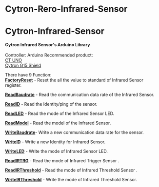 # Cytron-Rero-Infrared-Sensor
# Cytron-Infrared-Sensor

<strong>Cytron Infrared Sensor's Arduino Library</strong><br/><br/>
Controller: Arduino
Recommended product:<br/>
<a href="http://www.cytron.com.my/p-ct-uno" target="_blank">CT UNO</a><br/>
<a href="http://www.cytron.com.my/p-shield-g15" target="_blank">Cytron G15 Shield</a><br/>

There have 9 Function:<br/>
<a href="https://github.com/syamimi96/Cytron-Rero-Infrared-Sensor/blob/wiki/Example/Factory-Reset/Factory%20Reset.md" target="_blank"><strong>FactoryReset</strong></a> - Reset the all the value to standard of Infrared Sensor register.<br/>

<a href="https://github.com/syamimi96/Cytron-Rero-Infrared-Sensor/blob/wiki/Example/Read-Baudrate/Read%20Baudrate.md" target="_blank"><strong>ReadBaudrate</strong></a> - Read the communication data rate of the Infrared Sensor.<br/>

<a href="https://github.com/syamimi96/Cytron-Rero-Infrared-Sensor/blob/wiki/Example/Read-ID/Read%20ID.md" target="_blank"><strong>ReadID</strong></a>       - Read the Identity/ping of the sensor.<br/>

<a href="https://github.com/syamimi96/Cytron-Rero-Infrared-Sensor/blob/wiki/Example/Read-LED/Read%20LED.md" target="_blank"><strong>ReadLED</strong></a>      - Read the mode of the Infrared Sensor LED.<br/>

<a href="https://github.com/syamimi96/Cytron-Rero-Infrared-Sensor/blob/wiki/Example/Read-Model/Read%20Model.md" target="_blank"><strong>ReadModel</strong></a>    - Read the model of the Infrared Sensor.<br/>

<a href="https://github.com/syamimi96/Cytron-Rero-Infrared-Sensor/blob/wiki/Example/Write-Baudrate/Write%20Baudrate.md" target="_blank"><strong>WriteBaudrate</strong></a>- Write a new communication data rate for the sensor.<br/>

<a href="https://github.com/syamimi96/Cytron-Rero-Infrared-Sensor/blob/wiki/Example/Write-ID/Write%20ID.md" target="_blank"><strong>WriteID</strong></a>      - Write a new Identity for Infrared Sensor.<br/>

<a href="https://github.com/syamimi96/Cytron-Rero-Infrared-Sensor/blob/wiki/Example/Write-LED/Write%20LED.md" target="_blank"><strong>WriteLED</strong></a>     - Write the mode of Infrared Sensor LED.<br/>

<a href="https://github.com/syamimi96/Cytron-Rero-Infrared-Sensor/blob/wiki/Example/Read-IR-TRG/Read%20IR%20TRG.md" target="_blank"><strong>ReadIRTRG</strong></a>     - Read the mode of Infrared Trigger Sensor .<br/>

<a href="https://github.com/syamimi96/Cytron-Rero-Infrared-Sensor/blob/wiki/Example/Read-IR-Threshold/Read%20IR%20Threshold.md" target="_blank"><strong>ReadIRThreshold</strong></a>     - Read the mode of Infrared Threshold Sensor .<br/>

<a href="https://github.com/syamimi96/Cytron-Rero-Infrared-Sensor/blob/wiki/Example/Write-IR-Threshold/Write%20IR%20Threshold.md" target="_blank"><strong>WriteIRThreshold</strong></a>     - Write the mode of Infrared Threshold Sensor.<br/>

